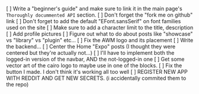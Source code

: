 
[ ] Write a "beginner's guide" and make sure to link it in the main 
    page's `Thoroughly docummented API` section.
[ ] Don't forget the "fork me on github" link
[ ] Don't forget to add the default "EFont.sansSerif" on font families used on the site
[ ] Make sure to add a character limit to the title, description
[ ] Add profile pictures
[ ] Figure out what to do about posts like "showcase" vs "library" vs "plugin" etc...
[ ] Fix the AWM logo and its placement
[ ] Write the backend...
[ ] Center the Home "Expo" posts (I thought they were centered but they're actually not...)
[ ] I'll have to implement both the logged-in version of the navbar, AND the not-logged-in one
[ ] Get some vector art of the cairo logo to maybe use in one of the blocks.
[ ] Fix the button I made. I don't think it's working all too well
[ ] REGISTER NEW APP WITH REDDIT AND GET NEW SECRETS. (i accidentally commited them to the repo)
